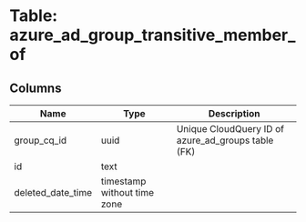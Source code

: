 
# Table: azure_ad_group_transitive_member_of

## Columns
| Name        | Type           | Description  |
| ------------- | ------------- | -----  |
|group_cq_id|uuid|Unique CloudQuery ID of azure_ad_groups table (FK)|
|id|text||
|deleted_date_time|timestamp without time zone||
